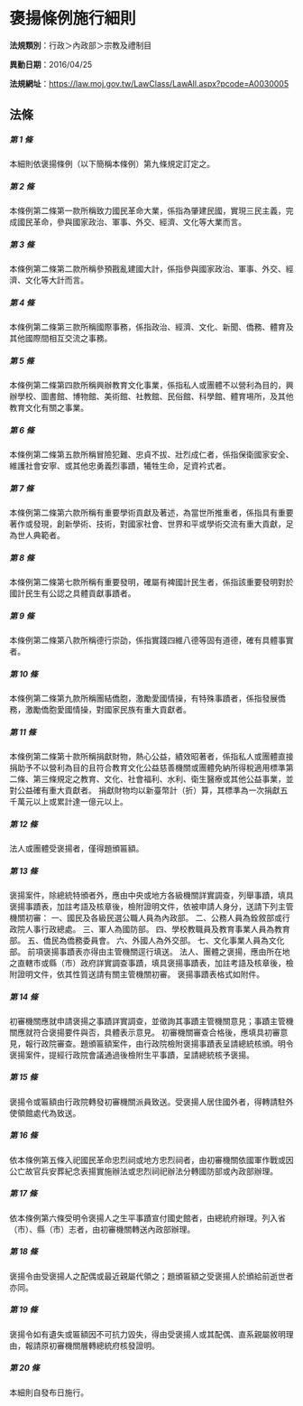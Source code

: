 # 褒揚條例施行細則

**法規類別**：行政＞內政部＞宗教及禮制目

**異動日期**：2016/04/25  

**法規網址**：https://law.moj.gov.tw/LawClass/LawAll.aspx?pcode=A0030005





## 法條
##### 第 1 條
本細則依褒揚條例（以下簡稱本條例）第九條規定訂定之。

##### 第 2 條
本條例第二條第一款所稱致力國民革命大業，係指為肇建民國，實現三民主義，完成國民革命，參與國家政治、軍事、外交、經濟、文化等大業而言。

##### 第 3 條
本條例第二條第二款所稱參預戡亂建國大計，係指參與國家政治、軍事、外交、經濟、文化等大計而言。

##### 第 4 條
本條例第二條第三款所稱國際事務，係指政治、經濟、文化、新聞、僑務、體育及其他國際間相互交流之事務。

##### 第 5 條
本條例第二條第四款所稱興辦教育文化事業，係指私人或團體不以營利為目的，興辦學校、圖書館、博物館、美術館、社教館、民俗館、科學館、體育埸所，及其他教育文化有關之事業。

##### 第 6 條
本條例第二條第五款所稱冒險犯難、忠貞不拔、壯烈成仁者，係指保衛國家安全、維護社會安寧、或其他忠勇義烈事蹟，犧牲生命，足資衿式者。

##### 第 7 條
本條例第二條第六款所稱有重要學術貢獻及著述，為當世所推重者，係指具有重要著作或發現，創新學術、技術，對國家社會、世界和平或學術交流有重大貢獻，足為世人典範者。

##### 第 8 條
本條例第二條第七款所稱有重要發明，確屬有裨國計民生者，係指該重要發明對於國計民生有公認之具體貢獻事蹟者。

##### 第 9 條
本條例第二條第八款所稱德行崇劭，係指實踐四維八德等固有道德，確有具體事實者。

##### 第 10 條
本條例第二條第九款所稱團結僑胞，激勵愛國情操，有特殊事蹟者，係指發展僑務，激勵僑胞愛國情操，對國家民族有重大貢獻者。

##### 第 11 條
本條例第二條第十款所稱捐獻財物，熱心公益，績效昭著者，係指私人或團體直接捐助予不以營利為目的且符合教育文化公益慈善機關或團體免納所得稅適用標準第二條、第三條規定之教育、文化、社會福利、水利、衛生醫療或其他公益事業，並對公益確有重大貢獻者。
捐獻財物均以新臺幣計（折）算，其標準為一次捐獻五千萬元以上或累計達一億元以上。

##### 第 12 條
法人或團體受褒揚者，僅得題頒匾額。

##### 第 13 條
褒揚案件，除總統特頒者外，應由中央或地方各級機關詳實調查，列舉事蹟，填具褒揚事蹟表，加註考語及核章後，檢附證明文件，依被申請人身分，送請下列主管機關初審：
一、國民及各級民選公職人員為內政部。
二、公務人員為銓敘部或行政院人事行政總處。
三、軍人為國防部。
四、學校教職員及教育事業人員為教育部。
五、僑民為僑務委員會。
六、外國人為外交部。
七、文化事業人員為文化部。
前項褒揚事蹟表亦得由主管機關逕行填送。
法人、團體之褒揚，應由所在地之直轄市或縣（市）政府詳實調查事蹟，填具褒揚事蹟表，加註考語及核章後，檢附證明文件，依其性質送請有關主管機關初審。
褒揚事蹟表格式如附件。

##### 第 14 條
初審機關應就申請褒揚之事蹟詳實調查，並徵詢其事蹟主管機關意見；事蹟主管機關應就符合褒揚要件與否，具體表示意見。
初審機關審查合格後，應填具初審意見，報行政院審查。題頒匾額案件，由行政院檢附褒揚事蹟表呈請總統核頒。明令褒揚案件，提經行政院會議通過後檢附生平事蹟，呈請總統核予褒揚。

##### 第 15 條
褒揚令或匾額由行政院轉發初審機關派員致送。受褒揚人居住國外者，得轉請駐外使領館處代為致送。

##### 第 16 條
依本條例第五條入祀國民革命忠烈祠或地方忠烈祠者，由初審機關依國軍作戰或因公亡故官兵安葬紀念表揚實施辦法或忠烈祠祀辦法分轉國防部或內政部辦理。

##### 第 17 條
依本條例第六條受明令褒揚人之生平事蹟宣付國史館者，由總統府辦理。列入省（市）、縣（市）志者，由初審機關轉送內政部辦理。

##### 第 18 條
褒揚令由受褒揚人之配偶或最近親屬代領之；題頒匾額之受褒揚人於頒給前逝世者亦同。

##### 第 19 條
褒揚令如有遺失或匾額因不可抗力毀失，得由受褒揚人或其配偶、直系親屬敘明理由，報請原初審機關層轉總統府核發證明。

##### 第 20 條
本細則自發布日施行。


